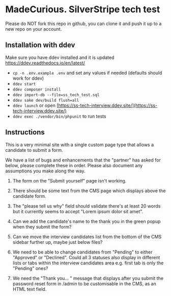 # MadeCurious. SilverStripe tech test

Please do NOT fork this repo in github, you can clone it and push it up to a new repo on your account.

## Installation with ddev

Make sure you have ddev installed and it is updated https://ddev.readthedocs.io/en/latest/

- `cp -n .env.example .env` and set any values if needed (defaults should work for ddev)
- `ddev start`
- `ddev composer install`
- `ddev import-db --file=ss_tech_test.sql`
- `ddev sake dev/build flush=all`
- `ddev launch` or open [https://ss-tech-interview.ddev.site/](https://ss-tech-interview.ddev.site/)
- `ddev exec ./vendor/bin/phpunit` to run tests

## Instructions

This is a very minimal site with a single custom page type that allows a candidate to submit a form. 

We have a list of bugs and enhancements that the "partner" has asked for below, please complete these in order.
Please also document any assumptions you make along the way.

1. The form on the "Submit yourself" page isn't working.

2. There should be some text from the CMS page which displays above the candidate form.

3. The "please tell us why" field should validate there's at least 20 words but it currently seems to accept "Lorem ipsum dolor sit amet".

4. Can we add the candidate's name to the thank you in the green popup when they submit the form?

5. Can we move the interview candidates list from the bottom of the CMS sidebar further up, maybe just below files?

6. We need to be able to change candidates from "Pending" to either "Approved" or "Declined". Could all 3 statuses also display in different lists or tabs within the interview candidates area e.g. first tab is only the "Pending" ones?

7. We need the "Thank you... " message that displays after you submit the password reset form in /admin to be customisable in the CMS, as an HTML text field.
